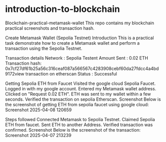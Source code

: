 # introduction-to-blockchain
Blockchain-practical-metamask-wallet
This repo contains my blockchain practical screenshots and transaction hash.

Create Metamask Wallet (Sepolia Testnet)
Introduction
This is a practical task demonstrate how to create a Metamask wallet and perform a transaction using the Sepolia Testnet.

Transaction details
Network : Sepolia Testent Amount Sent : 0.02 ETH Transaction hash: 0x7cf27df61b25a56c316ceaf087a566567c4283908cebf60da27fdcc4a4bd9172view transaction on etherscan Status : Successful

Getting Sepolia ETH from Faucet
Visited the google cloud Sepolia Faucet.
Logged in with my google account.
Entered my Metamask wallet address.
Clicked on "Request 0.02 ETH".
ETH was sent to my wallet within a few seconds.
Verified the transaction on sepolia Etherscan.
Screenshot
Below is the screenshot of getting ETH from sepolia faucet using google cloud: Screenshot 2025-04-08 120659

Steps followed
Connected Metamask to Sepolia Testnet.
Claimed Sepolia ETH from faucet.
Sent ETH to another Address.
Verified transaction was confirmed.
Screenshot
Below is the screenshot of the transaction: Screenshot 2025-04-07 213239
